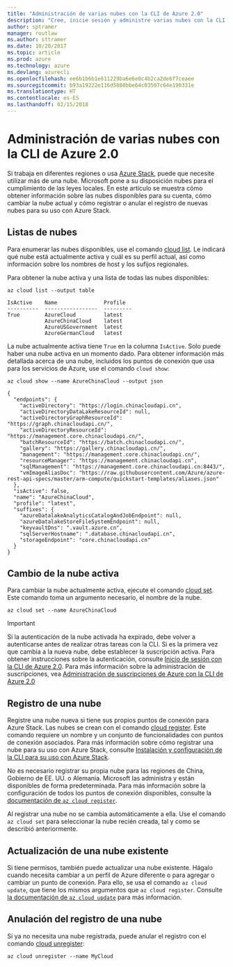 ```yaml
---
title: "Administración de varias nubes con la CLI de Azure 2.0"
description: "Cree, inicie sesión y administre varias nubes con la CLI de Azure 2.0."
author: sptramer
manager: routlaw
ms.author: sttramer
ms.date: 10/20/2017
ms.topic: article
ms.prod: azure
ms.technology: azure
ms.devlang: azurecli
ms.openlocfilehash: ee6b1b6b1e611229ba6e6e0c4b2ca2de6f7ceaee
ms.sourcegitcommit: b93a19222e116d5880bbe64c03507c64e190331e
ms.translationtype: HT
ms.contentlocale: es-ES
ms.lasthandoff: 02/15/2018
---
```

# <a name="managing-multiple-clouds-with-azure-cli-20"></a>Administración de varias nubes con la CLI de Azure 2.0

Si trabaja en diferentes regiones o usa [Azure Stack](https://docs.microsoft.com/azure/azure-stack/user/), puede que necesite utilizar más de una nube. Microsoft pone a su disposición nubes para el cumplimiento de las leyes locales. En este artículo se muestra cómo obtener información sobre las nubes disponibles para su cuenta, cómo cambiar la nube actual y cómo registrar o anular el registro de nuevas nubes para su uso con Azure Stack.

## <a name="listing-clouds"></a>Listas de nubes

Para enumerar las nubes disponibles, use el comando [cloud list](/cli/azure/cloud#list). Le indicará qué nube está actualmente activa y cuál es su perfil actual, así como información sobre los nombres de host y los sufijos regionales.

Para obtener la nube activa y una lista de todas las nubes disponibles:

```azurecli
az cloud list --output table
```

```output
IsActive    Name               Profile
----------  -----------------  ---------
True        AzureCloud         latest
            AzureChinaCloud    latest
            AzureUSGovernment  latest
            AzureGermanCloud   latest
```

La nube actualmente activa tiene `True` en la columna `IsActive`. Solo puede haber una nube activa en un momento dado. Para obtener información más detallada acerca de una nube, incluidos los puntos de conexión que usa para los servicios de Azure, use el comando `cloud show`:

```azurecli
az cloud show --name AzureChinaCloud --output json
```

```output
{
  "endpoints": {
    "activeDirectory": "https://login.chinacloudapi.cn",
    "activeDirectoryDataLakeResourceId": null,
    "activeDirectoryGraphResourceId": "https://graph.chinacloudapi.cn/",
    "activeDirectoryResourceId": "https://management.core.chinacloudapi.cn/",
    "batchResourceId": "https://batch.chinacloudapi.cn/",
    "gallery": "https://gallery.chinacloudapi.cn/",
    "management": "https://management.core.chinacloudapi.cn/",
    "resourceManager": "https://management.chinacloudapi.cn",
    "sqlManagement": "https://management.core.chinacloudapi.cn:8443/",
    "vmImageAliasDoc": "https://raw.githubusercontent.com/Azure/azure-rest-api-specs/master/arm-compute/quickstart-templates/aliases.json"
  },
  "isActive": false,
  "name": "AzureChinaCloud",
  "profile": "latest",
  "suffixes": {
    "azureDatalakeAnalyticsCatalogAndJobEndpoint": null,
    "azureDatalakeStoreFileSystemEndpoint": null,
    "keyvaultDns": ".vault.azure.cn",
    "sqlServerHostname": ".database.chinacloudapi.cn",
    "storageEndpoint": "core.chinacloudapi.cn"
  }
}
```

## <a name="switching-the-active-cloud"></a>Cambio de la nube activa

Para cambiar la nube actualmente activa, ejecute el comando [cloud set](/cli/azure/cloud#set). Este comando toma un argumento necesario, el nombre de la nube.

```azurecli
az cloud set --name AzureChinaCloud
```

> [!IMPORTANT]
> Si la autenticación de la nube activada ha expirado, debe volver a autenticarse antes de realizar otras tareas con la CLI. Si es la primera vez que cambia a la nueva nube, debe establecer la suscripción activa.
> Para obtener instrucciones sobre la autenticación, consulte [Inicio de sesión con la CLI de Azure 2.0](authenticate-azure-cli.md). Para más información sobre la administración de suscripciones, vea [Administración de suscripciones de Azure con la CLI de Azure 2.0](manage-azure-subscriptions-azure-cli.md)

## <a name="register-a-cloud"></a>Registro de una nube

Registre una nube nueva si tiene sus propios puntos de conexión para Azure Stack. Las nubes se crean con el comando [cloud register](/cli/azure/cloud#register). Este comando requiere un nombre y un conjunto de funcionalidades con puntos de conexión asociados. Para más información sobre cómo registrar una nube para su uso con Azure Stack, consulte [Instalación y configuración de la CLI para su uso con Azure Stack](/azure/azure-stack/user/azure-stack-connect-cli#connect-to-azure-stack).

No es necesario registrar su propia nube para las regiones de China, Gobierno de EE. UU. o Alemania. Microsoft las administra y están disponibles de forma predeterminada.  Para más información sobre la configuración de todos los puntos de conexión disponibles, consulte la [documentación de `az cloud register`](/cli/azure/cloud?view=azure-cli-latest#az_cloud_register).

Al registrar una nube no se cambia automáticamente a ella. Use el comando `az cloud set` para seleccionar la nube recién creada, tal y como se describió anteriormente.

## <a name="update-an-existing-cloud"></a>Actualización de una nube existente

Si tiene permisos, también puede actualizar una nube existente. Hágalo cuando necesita cambiar a un perfil de Azure diferente o para agregar o cambiar un punto de conexión.
Para ello, se usa el comando `az cloud update`, que tiene los mismos argumentos que `az cloud register`. Consulte [la documentación de `az cloud update`](/cli/azure/cloud?view=azure-cli-latest#az_cloud_update) para más información.

## <a name="unregister-a-cloud"></a>Anulación del registro de una nube

Si ya no necesita una nube registrada, puede anular el registro con el comando [cloud unregister](/cli/azure/cloud#unregister):

```azurecli
az cloud unregister --name MyCloud
```
